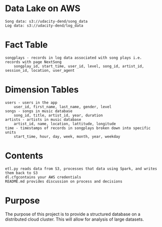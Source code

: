 # Data Lake on AWS
    Song data: s3://udacity-dend/song_data
    Log data: s3://udacity-dend/log_data
# Fact Table
    songplays - records in log data associated with song plays i.e. records with page NextSong
        songplay_id, start_time, user_id, level, song_id, artist_id, session_id, location, user_agent

# Dimension Tables
    users - users in the app
        user_id, first_name, last_name, gender, level
    songs - songs in music database
        song_id, title, artist_id, year, duration
    artists - artists in music database
        artist_id, name, location, lattitude, longitude
    time - timestamps of records in songplays broken down into specific units
        start_time, hour, day, week, month, year, weekday

# Contents
    etl.py reads data from S3, processes that data using Spark, and writes them back to S3
    dl.cfgcontains your AWS credentials
    README.md provides discussion on process and decisions

# Purpose
The purpose of this project is to provide a structured database on a distributed cloud cluster. This will allow for analysis of large datasets.